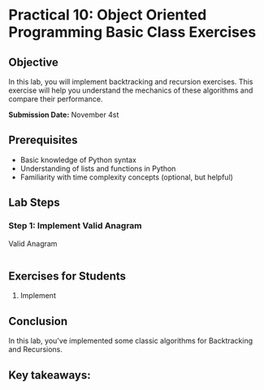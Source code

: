 # Practical 10: Object Oriented Programming Basic Class Exercises

## Objective
In this lab, you will implement backtracking and recursion exercises. This exercise will help you understand the mechanics of these algorithms and compare their performance.

**Submission Date:** November 4st

## Prerequisites
- Basic knowledge of Python syntax
- Understanding of lists and functions in Python
- Familiarity with time complexity concepts (optional, but helpful)

## Lab Steps

### Step 1: Implement Valid Anagram

Valid Anagram

```python

```


## Exercises for Students

1. Implement

## Conclusion

In this lab, you've implemented some classic algorithms for Backtracking and Recursions.

Key takeaways:
- 

